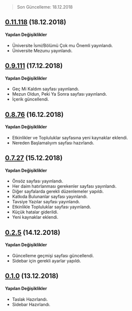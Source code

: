 > Son Güncelleme: 18.12.2018

## [0.11.118]() (18.12.2018)

#### Yapılan Değişiklikler

* Üniversite İsmi/Bölümü Çok mu Önemli yayınlandı.
* Üniversite Mezunu yayınlandı.

## [0.9.111]() (17.12.2018)

#### Yapılan Değişiklikler

* Geç Mi Kaldım sayfası yayınlandı.
* Mezun Oldun, Peki Ya Sonra sayfası yayınlandı.
* İçerik güncellendi.

## [0.8.76]() (16.12.2018)

#### Yapılan Değişiklikler

* Etkinlikler ve Topluluklar sayfasına yeni kaynaklar eklendi.
* Nereden Başlamalıyım sayfası hazırlandı.

## [0.7.27]() (15.12.2018)

#### Yapılan Değişiklikler

* Önsöz sayfası yayınlandı.
* Her daim hatırlanması gerekenler sayfası yayınlandı.
* Diğer sayfalarda gerekli düzenlemeler yapıldı.
* Katkıda Bulunanlar sayfası yayınlandı.
* Tavsiye Yazılar sayfası yayınlandı.
* Etkinlikle Topluluklar sayfası yayınlandı.
* Küçük hatalar giderildi.
* Yeni kaynaklar eklendi.

## [0.2.5]() (14.12.2018)

#### Yapılan Değişiklikler

* Güncelleme geçmişi sayfası güncellendi.
* Sidebar için gerekli ayarlar yapıldı.

## [0.1.0]() (13.12.2018)

#### Yapılan Değişiklikler

* Taslak Hazırlandı.
* Sidebar Hazırlandı.
